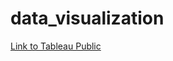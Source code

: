 # data_visualization

[Link to Tableau Public](https://public.tableau.com/app/profile/lena.grumbach/viz/Projeto_final_dashboard/FinancialAnalysis?publish=yes)
